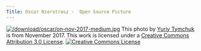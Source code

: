 ```yaml
---
Title: Oscar Nierstrasz -  Open Source Picture
---
```


[![/download/oscar/on-nov-2017-medium.jpg](%assets_url%/download/oscar/on-nov-2017-medium.jpg)](%assets_url%/download/oscar/on-nov-2017-medium.jpg)
This photo by [Yuriy Tymchuk](%base_url%/staff/YuriyTymchuk) is from November 2017.
This work is licensed under a <a rel="license" href="http://creativecommons.org/licenses/by/3.0/">Creative Commons Attribution 3.0 License</a>.
<a rel="license" href="hhttp://creativecommons.org/licenses/by/3.0/"><img alt="Creative Commons License" style="border-width:0" src="http://i.creativecommons.org/l/by/3.0/88x31.png" /></a>
